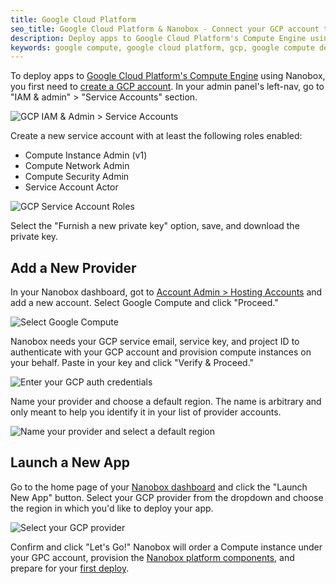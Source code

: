 ```yaml
---
title: Google Cloud Platform
seo_title: Google Cloud Platform & Nanobox - Connect your GCP account to Nanobox
description: Deploy apps to Google Cloud Platform's Compute Engine using Nanobox by authorizing Nanobox to order and provision servers on your behalf. This doc walks through the authorization process.
keywords: google compute, google cloud platform, gcp, google compute deploy, connect to google compute, google compute auth, connect to cloud provider
---
```


To deploy apps to [Google Cloud Platform's Compute Engine](https://cloud.google.com/compute/) using Nanobox, you first need to [create a GCP account](https://console.cloud.google.com/freetrial). In your admin panel's left-nav, go to "IAM & admin" > "Service Accounts" section.

![GCP IAM & Admin > Service Accounts](/assets/images/gcp-service-accounts.png)

Create a new service account with at least the following roles enabled:

- Compute Instance Admin (v1)
- Compute Network Admin
- Compute Security Admin
- Service Account Actor

![GCP Service Account Roles](/assets/images/gcp-roles.png)

Select the "Furnish a new private key" option, save, and download the private key.

## Add a New Provider
In your Nanobox dashboard, got to [Account Admin > Hosting Accounts](https://dashboard.nanobox.io/provider_accounts) and add a new account. Select Google Compute and click "Proceed."

![Select Google Compute](/assets/images/new-provider-gcp.png)

Nanobox needs your GCP service email, service key, and project ID to authenticate with your GCP account and provision compute instances on your behalf. Paste in your key and click "Verify & Proceed."

![Enter your GCP auth credentials](/assets/images/new-provider-gcp-auth.png)

Name your provider and choose a default region. The name is arbitrary and only meant to help you identify it in your list of provider accounts.

![Name your provider and select a default region](/assets/images/new-provider-gcp-name.png)

## Launch a New App
Go to the home page of your [Nanobox dashboard](https://dashboard.nanobox.io) and click the "Launch New App" button. Select your GCP provider from the dropdown and choose the region in which you'd like to deploy your app.

![Select your GCP provider](/assets/images/new-app-gcp.png)

Confirm and click "Let's Go!" Nanobox will order a Compute instance under your GPC account, provision the [Nanobox platform components](/live-app-management/platform-components/), and prepare for your [first deploy](/workflow/deploy-code/).
